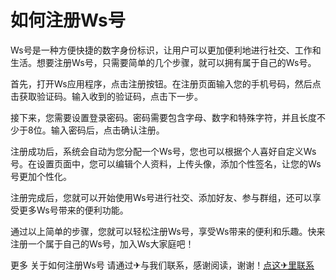# 如何注册Ws号

Ws号是一种方便快捷的数字身份标识，让用户可以更加便利地进行社交、工作和生活。想要注册Ws号，只需要简单的几个步骤，就可以拥有属于自己的Ws号。

首先，打开Ws应用程序，点击注册按钮。在注册页面输入您的手机号码，然后点击获取验证码。输入收到的验证码，点击下一步。

接下来，您需要设置登录密码。密码需要包含字母、数字和特殊字符，并且长度不少于8位。输入密码后，点击确认注册。

注册成功后，系统会自动为您分配一个Ws号，您也可以根据个人喜好自定义Ws号。在设置页面中，您可以编辑个人资料，上传头像，添加个性签名，让您的Ws号更加个性化。

注册完成后，您就可以开始使用Ws号进行社交、添加好友、参与群组，还可以享受更多Ws号带来的便利功能。

通过以上简单的步骤，您就可以轻松注册Ws号，享受Ws带来的便利和乐趣。快来注册一个属于自己的Ws号，加入Ws大家庭吧！

更多 关于如何注册Ws号 请通过✈与我们联系，感谢阅读，谢谢！[点这✈里联系](https://ss.k02.cc)